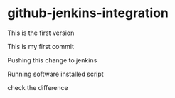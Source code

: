 # github-jenkins-integration

This is the first version

This is my first commit

Pushing this change to jenkins


Running software installed script

check the difference
